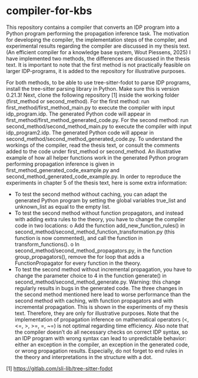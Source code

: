 # compiler-for-kbs

This repository contains a compiler that converts an IDP program into a Python program performing the propagation inference task. The motivation for developing the compiler, the implementation steps of the compiler, and experimental results regarding the compiler are discussed in my thesis text. (An efficient compiler for a knowledge base system, Wout Piessens, 2025)
I have implemented two methods, the differences are discussed in the thesis text. It is important to note that the first method is not practically feasible on larger IDP-programs, it is added to the repository for illustrative purposes.

For both methods, to be able to use tree-sitter-fodot to parse IDP programs, install the tree-sitter parsing library in Python. Make sure this is version 0.21.3! Next, clone the following repository [1] inside the working folder (first_method or second_method).
For the first method: run first_method/first_method_main.py to execute the compiler with input idp_program.idp. The generated Python code will appear in first_method/first_method_generated_code.py. 
For the second method: run second_method/second_method_main.py to execute the compiler with input idp_program2.idp. The generated Python code will appear in second_method/second_method_generated_code.py.
To understand the workings of the compiler, read the thesis text, or consult the comments added to the code under first_method or second_method. An illustrative example of how all helper functions work in the generated Python program performing propagation inference is given in first_method_generated_code_example.py and second_method_generated_code_example.py.
In order to reproduce the experiments in chapter 5 of the thesis text, here is some extra information:
-	To test the second method without caching, you can adapt the generated Python program by setting the global variables true_list and unknown_list as equal to the empty list.
-	To test the second method without function propagators, and instead with adding extra rules to the theory, you have to change the compiler code in two locations:
o	Add the function add_new_function_rules() in second_method/second_method_function_transformation.py (this function is now commented), and call the function in transform_functions().
o	In second_method/second_method_propagators.py, in the function group_propagators(), remove the for loop that adds a FunctionPropagator for every function in the theory.
-	To test the second method without incremental propagation, you have to change the parameter choice to 4 in the function generate() in second_method/second_method_generate.py. Warning: this change regularly results in bugs in the generated code.
The three changes in the second method mentioned here lead to worse performance than the second method with caching, with function propagators and with incremental propagation. This is shown in the experiments of my thesis text. Therefore, they are only for illustrative purposes. 
Note that the implementation of propagation inference on mathematical operators (<, <=, >, >=, =, ~=) is not optimal regarding time efficiency.
Also note that the compiler doesn’t do all necessary checks on correct IDP syntax, so an IDP program with wrong syntax can lead to unpredictable behavior: either an exception in the compiler, an exception in the generated code, or wrong propagation results. Especially, do not forget to end rules in the theory and interpretations in the structure with a dot.

[1] https://gitlab.com/sli-lib/tree-sitter-fodot
